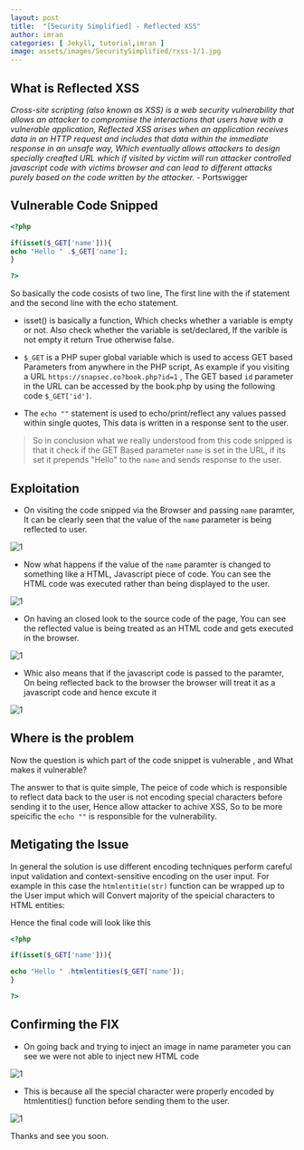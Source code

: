 ```yaml
---
layout: post
title:  "[Security Simplified] - Reflected XSS"
author: imran
categories: [ Jekyll, tutorial,imran ]
image: assets/images/SecuritySimplified/rxss-1/1.jpg
---
```





## What is Reflected XSS

_Cross-site scripting (also known as XSS) is a web security vulnerability that allows an attacker to compromise the interactions that users have with a vulnerable application, Reflected XSS arises when an application receives data in an HTTP request and includes that data within the immediate response in an unsafe way, Which eventually allows attackers to design specially creafted URL which if visited by victim will run attacker controlled javascript code with victims browser and can lead to different attacks purely based on the code written by the attacker._  - Portswigger


## Vulnerable Code Snipped


```php
<?php

if(isset($_GET['name'])){
echo "Hello " .$_GET['name'];
}

?>

```

So basically the code cosists of two line, The first line with the if statement and the second line with the echo statement. 

- isset() is basically a function, Which checks whether a variable is empty or not. Also check whether the variable is set/declared, If the varible is not empty it return True otherwise false.


- `$_GET` is a PHP super global variable which is used to access GET based Parameters from anywhere in the PHP script, As example if you visiting a URL `https://snapsec.co?book.php?id=1` , The GET based `id` parameter in the URL can be accessed by the book.php by using the following code `$_GET['id']`.

- The `echo ""` statement is used to echo/print/reflect any values passed within single quotes, This data is written in a response sent to the user.


> So in conclusion what we really understood from this code snipped is that it check if the GET Based parameter `name` is set in the URL, if its set it prepends "Hello" to the `name` and sends response to the user.

## Exploitation

- On visiting the code snipped via the Browser and passing `name` paramter, It can be clearly seen that the value of the `name` parameter is being reflected to user.

![1](/blog/assets/images/SecuritySimplified/rxss-1/1.png)



- Now what happens if the value of the `name` paramter is changed to something like a HTML, Javascript piece of code. You can see the HTML code was executed rather than being displayed to the user.

![1](/blog/assets/images/SecuritySimplified/rxss-1/2.png)



- On having an closed look to the source code of the page, You can see the reflected value is being treated as an HTML code and gets executed in the browser.


![1](/blog/assets/images/SecuritySimplified/rxss-1/3.png)




- Whic also means that if the javascript code is passed to the paramter, On being reflected back to the browser the browser will treat it as a javascript code and hence excute it

![1](/blog/assets/images/SecuritySimplified/rxss-1/4.png)



## Where is the problem

Now the question is which part of the code snippet is vulnerable , and What makes it vulnerable?

The answer to that is quite simple, The peice of code which is responsible to reflect data back to the user is not encoding special characters before sending it to the user, Hence allow attacker to achive XSS, So to be more speicific the `echo ""` is responsible for the vulnerability.


## Metigating the Issue

In general the solution is use different encoding techniques perform careful input validation and context-sensitive encoding on the user input. For example in this case the `htmlentitie(str)` function can be wrapped up to the User imput which will Convert majority of the speicial characters to HTML entities:




Hence the final code will look like this

```php
<?php

if(isset($_GET['name'])){

echo "Hello " .htmlentities($_GET['name']);
}

?>
```


## Confirming the FIX

- On going back and trying to inject an image in name parameter you can see we were not able to inject new HTML code

![1](/blog/assets/images/SecuritySimplified/rxss-1/5.png)


- This is because all the special character were properly encoded by htmlentities() function before sending them to the user.

![1](/blog/assets/images/SecuritySimplified/rxss-1/6.png)


Thanks and see you soon.



